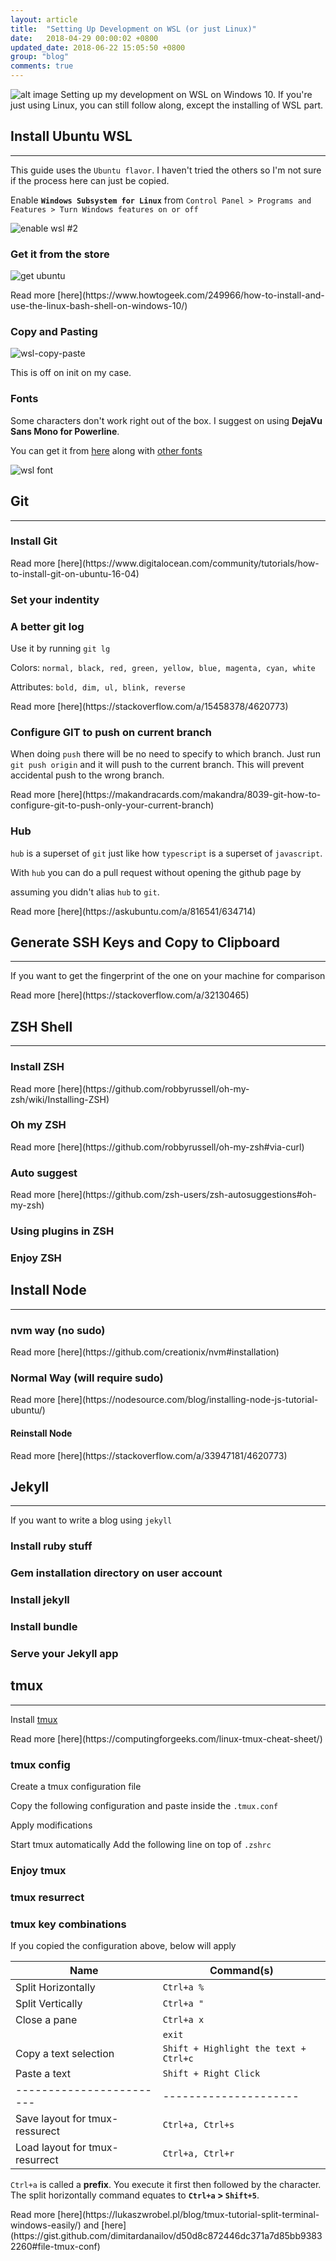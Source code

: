 ```yaml
---
layout: article
title:  "Setting Up Development on WSL (or just Linux)"
date:   2018-04-29 00:00:02 +0800
updated_date: 2018-06-22 15:05:50 +0800
group: "blog"
comments: true
---
```

![alt image](https://i1.wp.com/www.nextofwindows.com/wp-content/uploads/2017/07/image-3.png)
Setting up my development on WSL on Windows 10. If you're just using Linux, you can still follow along, except the installing of WSL part.
## Install Ubuntu WSL
<hr class='divider--fade' />

This guide uses the `Ubuntu flavor`. I haven't tried the others so I'm not sure if the process here can just be copied.

Enable **`Windows Subsystem for Linux`** from `Control Panel > Programs and Features > Turn Windows features on or off`

![enable wsl #2](https://iamdevlinph.github.io/blog/img/setting-up-wsl/enable_wsl.png)

### Get it from the store
![get ubuntu](https://iamdevlinph.github.io/blog/img/setting-up-wsl/get_ubuntu.png)

<span class="read-more">
Read more [here](https://www.howtogeek.com/249966/how-to-install-and-use-the-linux-bash-shell-on-windows-10/)
</span>

### Copy and Pasting

![wsl-copy-paste](https://iamdevlinph.github.io/blog/img/setting-up-wsl/wsl-copy-paste.jpg)

This is off on init on my case.

### Fonts

Some characters don't work right out of the box. I suggest on using **DejaVu Sans Mono for Powerline**.

You can get it from [here](https://github.com/powerline/fonts/tree/master/DejaVuSansMono) along with [other fonts](https://github.com/powerline/fonts)

![wsl font](https://iamdevlinph.github.io/blog/img/setting-up-wsl/wsl_font.png)

## Git
<hr class='divider--fade' />

### Install Git
<script src="https://gist.github.com/iamdevlinph/e01b549ed51d7334f03483ecae1149e9.js?file=install-git.sh" type="text/javascript"></script>

<span class="read-more">
Read more [here](https://www.digitalocean.com/community/tutorials/how-to-install-git-on-ubuntu-16-04)
</span>

### Set your indentity
<script src="https://gist.github.com/iamdevlinph/e01b549ed51d7334f03483ecae1149e9.js?file=git-identity.sh" type="text/javascript"></script>

### A better git log

<script src="https://gist.github.com/iamdevlinph/e01b549ed51d7334f03483ecae1149e9.js?file=git-lg.sh" type="text/javascript"></script>

Use it by running `git lg`

Colors: `normal, black, red, green, yellow, blue, magenta, cyan, white`

Attributes: `bold, dim, ul, blink, reverse`

<span class="read-more">
Read more [here](https://stackoverflow.com/a/15458378/4620773)
</span>

### Configure GIT to push on current branch

<script src="https://gist.github.com/iamdevlinph/e01b549ed51d7334f03483ecae1149e9.js?file=git-push-current-branch.sh" type="text/javascript"></script>

When doing `push` there will be no need to specify to which branch. Just run `git push origin` and it will push to the current branch. This will prevent accidental push to the wrong branch.

<span class="read-more">
Read more [here](https://makandracards.com/makandra/8039-git-how-to-configure-git-to-push-only-your-current-branch)
</span>

### Hub
<script src="https://gist.github.com/iamdevlinph/e01b549ed51d7334f03483ecae1149e9.js?file=install-hub.sh" type="text/javascript"></script>

`hub` is a superset of `git` just like how `typescript` is a superset of `javascript`.

With `hub` you can do a pull request without opening the github page by

<script src="https://gist.github.com/iamdevlinph/e01b549ed51d7334f03483ecae1149e9.js?file=hub-pr.sh" type="text/javascript"></script>

assuming you didn't alias `hub` to `git`.

<span class="read-more">
Read more [here](https://askubuntu.com/a/816541/634714)
</span>

## Generate SSH Keys and Copy to Clipboard
<hr class='divider--fade' />

<script src="https://gist.github.com/iamdevlinph/e01b549ed51d7334f03483ecae1149e9.js?file=generate-ssh-key-and-copy-clipboard.sh" type="text/javascript"></script>

If you want to get the fingerprint of the one on your machine for comparison

<script src="https://gist.github.com/iamdevlinph/e01b549ed51d7334f03483ecae1149e9.js?file=ssh-fingerprint.sh" type="text/javascript"></script>

<span class="read-more">
Read more [here](https://stackoverflow.com/a/32130465)
</span>

## ZSH Shell
<hr class='divider--fade' />

### Install ZSH

<script src="https://gist.github.com/iamdevlinph/e01b549ed51d7334f03483ecae1149e9.js?file=install-zsh.sh" type="text/javascript"></script>

<span class="read-more">
Read more [here](https://github.com/robbyrussell/oh-my-zsh/wiki/Installing-ZSH)
</span>

### Oh my ZSH

<script src="https://gist.github.com/iamdevlinph/e01b549ed51d7334f03483ecae1149e9.js?file=install-oh-my-zsh.sh" type="text/javascript"></script>

<span class="read-more">
Read more [here](https://github.com/robbyrussell/oh-my-zsh#via-curl)
</span>


### Auto suggest

<script src="https://gist.github.com/iamdevlinph/e01b549ed51d7334f03483ecae1149e9.js?file=install-zsh-auto-suggest.sh" type="text/javascript"></script>

<span class="read-more">
Read more [here](https://github.com/zsh-users/zsh-autosuggestions#oh-my-zsh)
</span>

### Using plugins in ZSH

<script src="https://gist.github.com/iamdevlinph/e01b549ed51d7334f03483ecae1149e9.js?file=zshrc-plugins.sh" type="text/javascript"></script>

### Enjoy ZSH
<script src="https://gist.github.com/iamdevlinph/e01b549ed51d7334f03483ecae1149e9.js?file=use-zsh.sh" type="text/javascript"></script>

## Install Node
<hr class='divider--fade' />

### nvm way (no sudo)
<script src="https://gist.github.com/iamdevlinph/e01b549ed51d7334f03483ecae1149e9.js?file=install-nvm.sh" type="text/javascript"></script>

<span class="read-more">
Read more [here](https://github.com/creationix/nvm#installation)
</span>

### Normal Way (will require sudo)
<script src="https://gist.github.com/iamdevlinph/e01b549ed51d7334f03483ecae1149e9.js?file=install-node.sh" type="text/javascript"></script>

<span class="read-more">
Read more [here](https://nodesource.com/blog/installing-node-js-tutorial-ubuntu/)
</span>

#### Reinstall Node
<script src="https://gist.github.com/iamdevlinph/e01b549ed51d7334f03483ecae1149e9.js?file=reinstall-node.sh" type="text/javascript"></script>

<span class="read-more">
Read more [here](https://stackoverflow.com/a/33947181/4620773)
</span>

## Jekyll
<hr class='divider--fade' />

If you want to write a blog using `jekyll`

### Install ruby stuff
<script src="https://gist.github.com/iamdevlinph/e01b549ed51d7334f03483ecae1149e9.js?file=install-ruby.sh" type="text/javascript"></script>
### Gem installation directory on user account
<script src="https://gist.github.com/iamdevlinph/e01b549ed51d7334f03483ecae1149e9.js?file=gem-directory.sh" type="text/javascript"></script>
### Install jekyll
<script src="https://gist.github.com/iamdevlinph/e01b549ed51d7334f03483ecae1149e9.js?file=install-jekyll.sh" type="text/javascript"></script>
### Install bundle
<script src="https://gist.github.com/iamdevlinph/e01b549ed51d7334f03483ecae1149e9.js?file=install-bundle.sh" type="text/javascript"></script>
### Serve your Jekyll app
<script src="https://gist.github.com/iamdevlinph/e01b549ed51d7334f03483ecae1149e9.js?file=run-jekyll-app.sh" type="text/javascript"></script>

## tmux
<hr class='divider--fade' />

Install [tmux](https://github.com/tmux/tmux)
<script src="https://gist.github.com/iamdevlinph/e01b549ed51d7334f03483ecae1149e9.js?file=install-tmux.sh" type="text/javascript"></script>

<span class="read-more">
Read more [here](https://computingforgeeks.com/linux-tmux-cheat-sheet/)
</span>

### tmux config
Create a tmux configuration file
<script src="https://gist.github.com/iamdevlinph/e01b549ed51d7334f03483ecae1149e9.js?file=create-tmux.conf.sh" type="text/javascript"></script>

Copy the following configuration and paste inside the `.tmux.conf`
<script src="https://gist.github.com/iamdevlinph/e01b549ed51d7334f03483ecae1149e9.js?file=tmux.conf.sh" type="text/javascript"></script>

Apply modifications
<script src="https://gist.github.com/iamdevlinph/e01b549ed51d7334f03483ecae1149e9.js?file=tmux-apply.sh" type="text/javascript"></script>

Start tmux automatically
Add the following line on top of `.zshrc`
<script src="https://gist.github.com/iamdevlinph/e01b549ed51d7334f03483ecae1149e9.js?file=start-tmux-automatically.sh" type="text/javascript"></script>

### Enjoy tmux
<script src="https://gist.github.com/iamdevlinph/e01b549ed51d7334f03483ecae1149e9.js?file=start-tmux.sh" type="text/javascript"></script>

### tmux resurrect
<script src="https://gist.github.com/iamdevlinph/e01b549ed51d7334f03483ecae1149e9.js?file=tmux-resurrect.sh" type="text/javascript"></script>

### tmux key combinations
If you copied the configuration above, below will apply

| Name                   | Command(s)          |
| ---------------------- |-------------------- |
| Split Horizontally     | `Ctrl+a %`          |
| Split Vertically       | `Ctrl+a "`          |
| Close a pane           | `Ctrl+a x`          |
|                        | `exit`              |
| Copy a text selection  | `Shift + Highlight the text + Ctrl+c` |
| Paste a text           | `Shift + Right Click` |
|------------------------|---------------------|
| Save layout for tmux-ressurect | `Ctrl+a, Ctrl+s` |
| Load layout for tmux-resurrect | `Ctrl+a, Ctrl+r` |

`Ctrl+a` is called a **prefix**. You execute it first then followed by the character. The split horizontally command equates to **`Ctrl+a` > `Shift+5`**.

<span class="read-more">
Read more [here](https://lukaszwrobel.pl/blog/tmux-tutorial-split-terminal-windows-easily/) and [here](https://gist.github.com/dimitardanailov/d50d8c872446dc371a7d85bb93832260#file-tmux-conf)
</span>

